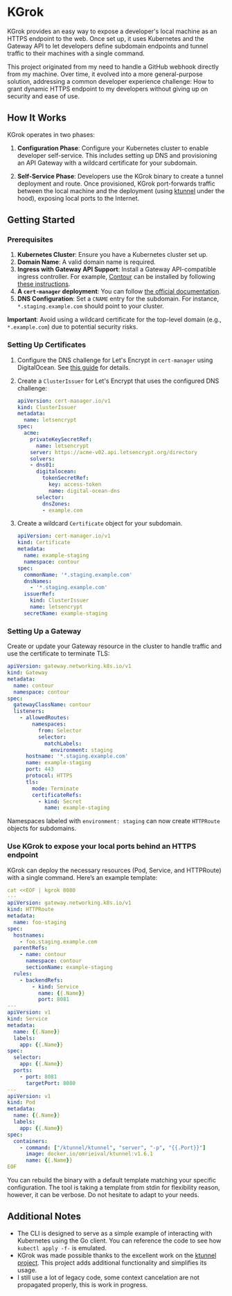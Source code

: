 # KGrok

KGrok provides an easy way to expose a developer's local machine as an HTTPS endpoint to the web.
Once set up, it uses Kubernetes and the Gateway API to let developers define subdomain endpoints and
tunnel traffic to their machines with a single command.

This project originated from my need to handle a GitHub webhook directly from my machine.
Over time, it evolved into a more general-purpose solution, addressing a common developer experience challenge:
How to grant dynamic HTTPS endpoint to my developers without giving up on security and ease of use.

## How It Works

KGrok operates in two phases:

1. **Configuration Phase**: Configure your Kubernetes cluster to enable developer self-service.
This includes setting up DNS and provisioning an API Gateway with a wildcard certificate for your subdomain.

2. **Self-Service Phase**: Developers use the KGrok binary to create a tunnel deployment and route.
Once provisioned, KGrok port-forwards traffic between the local machine and the deployment (using [ktunnel][ktunnel] under the hood),
exposing local ports to the Internet.

## Getting Started

### Prerequisites

1. **Kubernetes Cluster**: Ensure you have a Kubernetes cluster set up.
2. **Domain Name**: A valid domain name is required.
3. **Ingress with Gateway API Support**: Install a Gateway API-compatible ingress controller.
For example, [Contour][contour] can be installed by following [these instructions][contour_install].
4. **A `cert-manager` deployment**: You can follow [the official documentation][certmanager_install].
5. **DNS Configuration**: Set a `CNAME` entry for the subdomain. For instance, `*.staging.example.com` should point to your cluster.

**Important**: Avoid using a wildcard certificate for the top-level domain (e.g., `*.example.com`) due to potential security risks.

### Setting Up Certificates

1. Configure the DNS challenge for Let's Encrypt in `cert-manager` using DigitalOcean.
   See [this guide][dns_challenge] for details.
2. Create a `ClusterIssuer` for Let's Encrypt that uses the configured DNS challenge:

    ```yaml
    apiVersion: cert-manager.io/v1
    kind: ClusterIssuer
    metadata:
      name: letsencrypt
    spec:
      acme:
        privateKeySecretRef:
          name: letsencrypt
        server: https://acme-v02.api.letsencrypt.org/directory
        solvers:
        - dns01:
          digitalocean:
            tokenSecretRef:
              key: access-token
              name: digital-ocean-dns
          selector:
            dnsZones:
            - example.com
    ```

3. Create a wildcard `Certificate` object for your subdomain.

    ```yaml
    apiVersion: cert-manager.io/v1
    kind: Certificate
    metadata:
      name: example-staging
      namespace: contour
    spec:
      commonName: '*.staging.example.com'
      dnsNames:
        - '*.staging.example.com'
      issuerRef:
        kind: ClusterIssuer
        name: letsencrypt
      secretName: example-staging
    ```

### Setting Up a Gateway

Create or update your Gateway resource in the cluster to handle traffic and use the certificate to terminate TLS:

```yaml
apiVersion: gateway.networking.k8s.io/v1
kind: Gateway
metadata:
  name: contour
  namespace: contour
spec:
  gatewayClassName: contour
  listeners:
    - allowedRoutes:
        namespaces:
          from: Selector
          selector:
            matchLabels:
              environment: staging
      hostname: '*.staging.example.com'
      name: example-staging
      port: 443
      protocol: HTTPS
      tls:
        mode: Terminate
        certificateRefs:
          - kind: Secret
            name: example-staging
```

Namespaces labeled with `environment: staging` can now create `HTTPRoute` objects for subdomains.

### Use KGrok to expose your local ports behind an HTTPS endpoint

KGrok can deploy the necessary resources (Pod, Service, and HTTPRoute) with a single command. Here’s an example template:

```yaml
cat <<EOF | kgrok 8080
---
apiVersion: gateway.networking.k8s.io/v1
kind: HTTPRoute
metadata:
  name: foo-staging
spec:
  hostnames:
    - foo.staging.example.com
  parentRefs:
    - name: contour
      namespace: contour
      sectionName: example-staging
  rules:
    - backendRefs:
        - kind: Service
          name: {{.Name}}
          port: 8081
---
apiVersion: v1
kind: Service
metadata:
  name: {{.Name}}
  labels:
    app: {{.Name}}
spec:
  selector:
    app: {{.Name}}
  ports:
    - port: 8081
      targetPort: 8080
---
apiVersion: v1
kind: Pod
metadata:
  name: {{.Name}}
  labels:
    app: {{.Name}}
spec:
  containers:
    - command: ["/ktunnel/ktunnel", "server", "-p", "{{.Port}}"]
      image: docker.io/omrieival/ktunnel:v1.6.1
      name: {{.Name}}
EOF
```

You can rebuild the binary with a default template matching your specific configuration.
The tool is taking a template from stdin for flexibility reason, however, it can be verbose.
Do not hesitate to adapt to your needs.

## Additional Notes

- The CLI is designed to serve as a simple example of interacting with Kubernetes using the Go client. You can reference the code to see how `kubectl apply -f-` is emulated.
- KGrok was made possible thanks to the excellent work on the [ktunnel project][ktunnel]. This project adds additional functionality and simplifies its usage.
- I still use a lot of legacy code, some context cancelation are not propagated properly, this is work in progress.

[wildcard_certificate]: https://stackoverflow.com/questions/66051624/generate-wildcard-certificate-on-kubernetes-cluster-with-digitalocean-for-my-ngi
[go_client]: https://github.com/kubernetes/client-go
[contour]: https://projectcontour.io/
[contour_install]: https://projectcontour.io/docs/1.23/guides/gateway-api/
[certmanager_install]: https://cert-manager.io/docs/installation/helm/
[dns_challenge]: https://stackoverflow.com/questions/66051624/generate-wildcard-certificate-on-kubernetes-cluster-with-digitalocean-for-my-ngi#answer-66097094
[ktunnel]: https://github.com/omrikiei/ktunnel
